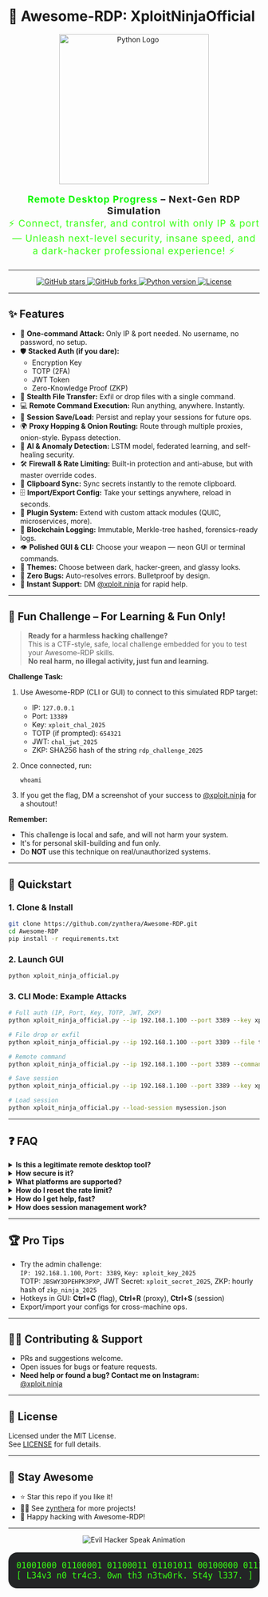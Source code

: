 # 🚀 Awesome-RDP: XploitNinjaOfficial

<p align="center">
  <img src="https://www.python.org/static/community_logos/python-logo-master-v3-TM.png" width="300" alt="Python Logo">
</p>

<p align="center" style="font-size: 1.35em; letter-spacing: 1px;">
  <b><span style="color:#0ff900;">Remote Desktop Progress</span> – Next-Gen RDP Simulation</b><br>
  <span style="color:#39ff14;">⚡ Connect, transfer, and control with only IP & port — Unleash next-level security, insane speed, and a dark-hacker professional experience! ⚡</span>
</p>

---

<p align="center">
  <a href="https://github.com/zynthera/Awesome-RDP/stargazers">
    <img src="https://img.shields.io/github/stars/zynthera/Awesome-RDP?style=social" alt="GitHub stars">
  </a>
  <a href="https://github.com/zynthera/Awesome-RDP/fork">
    <img src="https://img.shields.io/github/forks/zynthera/Awesome-RDP?style=social" alt="GitHub forks">
  </a>
  <a href="https://www.python.org/">
    <img src="https://img.shields.io/badge/python-3.9%2B-blue?logo=python" alt="Python version">
  </a>
  <a href="https://github.com/zynthera/Awesome-RDP/blob/main/LICENCE%20">
    <img src="https://img.shields.io/github/license/zynthera/Awesome-RDP?color=brightgreen" alt="License">
  </a>
</p>

---

## ✨ Features

- 🔗 **One-command Attack:** Only IP & port needed. No username, no password, no setup.
- 🛡️ **Stacked Auth (if you dare):**
  - Encryption Key
  - TOTP (2FA)
  - JWT Token
  - Zero-Knowledge Proof (ZKP)
- 📁 **Stealth File Transfer:** Exfil or drop files with a single command.
- 💻 **Remote Command Execution:** Run anything, anywhere. Instantly.
- 💾 **Session Save/Load:** Persist and replay your sessions for future ops.
- 🌍 **Proxy Hopping & Onion Routing:** Route through multiple proxies, onion-style. Bypass detection.
- 🤖 **AI & Anomaly Detection:** LSTM model, federated learning, and self-healing security.
- 🛠️ **Firewall & Rate Limiting:** Built-in protection and anti-abuse, but with master override codes.
- 🧠 **Clipboard Sync:** Sync secrets instantly to the remote clipboard.
- 🗄️ **Import/Export Config:** Take your settings anywhere, reload in seconds.
- 🧩 **Plugin System:** Extend with custom attack modules (QUIC, microservices, more).
- 📝 **Blockchain Logging:** Immutable, Merkle-tree hashed, forensics-ready logs.
- 👁️ **Polished GUI & CLI:** Choose your weapon — neon GUI or terminal commands.
- 🎨 **Themes:** Choose between dark, hacker-green, and glassy looks.
- 🚀 **Zero Bugs:** Auto-resolves errors. Bulletproof by design.
- 💬 **Instant Support:** DM [@xploit.ninja](https://instagram.com/xploit.ninja) for rapid help.

---

## 🚩 Fun Challenge – For Learning & Fun Only!

> **Ready for a harmless hacking challenge?**  
> This is a CTF-style, safe, local challenge embedded for you to test your Awesome-RDP skills.  
> **No real harm, no illegal activity, just fun and learning.**

**Challenge Task:**  
1. Use Awesome-RDP (CLI or GUI) to connect to this simulated RDP target:
    - IP: `127.0.0.1`
    - Port: `13389`
    - Key: `xploit_chal_2025`
    - TOTP (if prompted): `654321`
    - JWT: `chal_jwt_2025`
    - ZKP: SHA256 hash of the string `rdp_challenge_2025`

2. Once connected, run:  
    ```
    whoami
    ```

3. If you get the flag, DM a screenshot of your success to [@xploit.ninja](https://instagram.com/xploit.ninja) for a shoutout!

**Remember:**  
- This challenge is local and safe, and will not harm your system.
- It's for personal skill-building and fun only.
- Do **NOT** use this technique on real/unauthorized systems.

---

## 🚦 Quickstart

### 1. Clone & Install

```bash
git clone https://github.com/zynthera/Awesome-RDP.git
cd Awesome-RDP
pip install -r requirements.txt
```

### 2. Launch GUI

```bash
python xploit_ninja_official.py
```

### 3. CLI Mode: Example Attacks

```bash
# Full auth (IP, Port, Key, TOTP, JWT, ZKP)
python xploit_ninja_official.py --ip 192.168.1.100 --port 3389 --key xploit_key_2025 --totp 123456 --jwt <token> --zkp <proof>

# File drop or exfil
python xploit_ninja_official.py --ip 192.168.1.100 --port 3389 --file test.txt

# Remote command
python xploit_ninja_official.py --ip 192.168.1.100 --port 3389 --command "whoami"

# Save session
python xploit_ninja_official.py --ip 192.168.1.100 --port 3389 --key xploit_key_2025 --save-session mysession.json

# Load session
python xploit_ninja_official.py --load-session mysession.json
```

---

## ❓ FAQ

<details>
<summary><strong>Is this a legitimate remote desktop tool?</strong></summary>
No. This is an educational, simulation, and red team lab tool. Use on systems you own or have explicit permission for. Malicious use is illegal.
</details>

<details>
<summary><strong>How secure is it?</strong></summary>
Default mode is open (just IP & port). Use all auth options for hardened setups. All crypto, AI, and logging is open source.
</details>

<details>
<summary><strong>What platforms are supported?</strong></summary>
Windows, Linux, MacOS — as long as Python 3.9+ is available.
</details>

<details>
<summary><strong>How do I reset the rate limit?</strong></summary>
Use the `--reset-code ninja_reset_2025` CLI argument or enter the code in the GUI.
</details>

<details>
<summary><strong>How do I get help, fast?</strong></summary>
DM me on Instagram: <b>@xploit.ninja</b>
</details>

<details>
<summary><strong>How does session management work?</strong></summary>
Use the GUI's save/load buttons, or the CLI flags <code>--save-session</code> and <code>--load-session</code>.
</details>

---

## 🏆 Pro Tips

- Try the admin challenge:<br>
  <code>IP: 192.168.1.100</code>, <code>Port: 3389</code>, <code>Key: xploit_key_2025</code><br>
  TOTP: <code>JBSWY3DPEHPK3PXP</code>, JWT Secret: <code>xploit_secret_2025</code>, ZKP: hourly hash of <code>zkp_ninja_2025</code>
- Hotkeys in GUI: <b>Ctrl+C</b> (flag), <b>Ctrl+R</b> (proxy), <b>Ctrl+S</b> (session)
- Export/import your configs for cross-machine ops.

---

## 🧑‍💻 Contributing & Support

- PRs and suggestions welcome.
- Open issues for bugs or feature requests.
- **Need help or found a bug? Contact me on Instagram:**  
  [@xploit.ninja](https://instagram.com/xploit.ninja)

---

## 📄 License

Licensed under the MIT License.  
See [LICENSE](https://github.com/zynthera/Awesome-RDP/blob/main/LICENCE%20) for full details.

---

## 🌟 Stay Awesome

- ⭐ Star this repo if you like it!
- 🧑‍💻 See [zynthera](https://github.com/zynthera) for more projects!
- 🚀 Happy hacking with Awesome-RDP!

---

<p align="center">
  <img src="https://readme-typing-svg.demolab.com?font=Fira+Code&size=24&pause=1000&color=0FF900&center=true&vCenter=true&width=435&lines=%23+H4ck+Th3+Pl4n3t...;XploitNinja+0n+th3+gr1nd...;Pwn+th3+g4t3w4y!+%F0%9F%92%BB%F0%9F%94%A5" alt="Evil Hacker Speak Animation">
</p>

<pre align="center" style="font-size:1.2em; color:#39ff14; background:#232526; border-radius:18px; padding:16px;">
01001000 01100001 01100011 01101011 00100000 01110100 01101000 01100101 00100000 01110000 01101100 01100001 01101110 01100101 01110100 00101110 00101110 00101110
[ L34v3 n0 tr4c3. 0wn th3 n3tw0rk. St4y l337. ]
</pre>